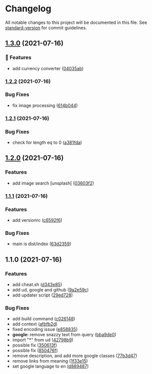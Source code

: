 # Changelog

All notable changes to this project will be documented in this file. See [standard-version](https://github.com/conventional-changelog/standard-version) for commit guidelines.

## [1.3.0](https://github.com/xencodes/snazzybot/compare/v1.2.2...v1.3.0) (2021-07-16)


### 🎉 Features

* add currency converter ([04035ab](https://github.com/xencodes/snazzybot/commits/04035abb2936cfa5e1f7a1777adce4501cdcdc4b))

### [1.2.2](https://github.com/xencodes/snazzybot/compare/v1.2.1...v1.2.2) (2021-07-16)


### Bug Fixes

* fix image processing ([614b044](https://github.com/xencodes/snazzybot/commits/614b044d7fc9820833e89473763b4ed2f44bfc51))

### [1.2.1](https://github.com/xencodes/snazzybot/compare/v1.2.0...v1.2.1) (2021-07-16)


### Bug Fixes

* check for length eq to 0 ([a381fda](https://github.com/xencodes/snazzybot/commits/a381fda390dd18ac9ea701f699ca2869563cd3ea))

## [1.2.0](https://github.com/xencodes/snazzybot/compare/v1.1.1...v1.2.0) (2021-07-16)


### Features

* add image search [unsplash[ ([03603f2](https://github.com/xencodes/snazzybot/commits/03603f2dec90f5e8a6709f0d8cca02ee842997ac))

### [1.1.1](https://github.com/xencodes/snazzybot/compare/v1.1.0...v1.1.1) (2021-07-16)


### Features

* add versionrc ([c6592f6](https://github.com/xencodes/snazzybot/commits/c6592f6fb6f50ce6af948a9931d6c84a2cbcdcb8))


### Bug Fixes

* main is dist/index ([63d2359](https://github.com/xencodes/snazzybot/commits/63d2359aee9c351208bfe7cd488adc13552c3ed1))

## 1.1.0 (2021-07-16)


### Features

* add cheat.sh ([d343e85](https://github.com/xencodes/snazzybot/commit/d343e859746f305096b5d490a982a79bdd4d11be))
* add ud, google and github ([9a2e59c](https://github.com/xencodes/snazzybot/commit/9a2e59cb198132ac6f62d4aa07b100b6deec1fcc))
* add updater script ([29ed728](https://github.com/xencodes/snazzybot/commit/29ed728b50dfbfd280a6fe0c6d4f8015f1a7c6c7))


### Bug Fixes

* add build command ([c026148](https://github.com/xencodes/snazzybot/commit/c026148df841e2b77dcd3b5c8fb3bec76a2de917))
* add context ([afbfb2d](https://github.com/xencodes/snazzybot/commit/afbfb2d36527904bc5c8f9f7293fe1c2a88acdfe))
* fixed encoding issue ([e858835](https://github.com/xencodes/snazzybot/commit/e85883554bd513dd5a370ac575d8008afbd700d1))
* **google:** remove snazzy text from query ([bba9de0](https://github.com/xencodes/snazzybot/commit/bba9de0a31a485a2377d0b6c6e1a1d676ae43071))
* import "*" from ud ([42798b9](https://github.com/xencodes/snazzybot/commit/42798b99f2b9dcc162df3f879747b721312f3015))
* possible fix ([350613f](https://github.com/xencodes/snazzybot/commit/350613f6e1ab1d48b5693e5d6223f0643cd91705))
* possible fix ([850476f](https://github.com/xencodes/snazzybot/commit/850476f1667019e5d39bfcdcdae76a17456ac4d6))
* remove description, and add more google classes ([77b3d47](https://github.com/xencodes/snazzybot/commit/77b3d473b997ed05baf170f8db97bd0049a42e42))
* remove links from meaning ([1f33e15](https://github.com/xencodes/snazzybot/commit/1f33e15b084024b43f71e9eaba5237fec667b76c))
* set google language to en ([d889487](https://github.com/xencodes/snazzybot/commit/d889487889aacc7435ef30db8cbb74632cb9640a))
